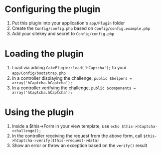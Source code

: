 Configuring the plugin
====

1. Put this plugin into your application's `app/Plugin` folder
2. Create the `Config/config.php` based on `Config/config.example.php`
3. Add your sitekey and secret to `Config/config.php`

Loading the plugin
====

1. Load via adding `CakePlugin::load('hCaptcha');` to your `app/Config/bootstrap.php`
2. In a controller displaying the challenge, `public $helpers = array('hCaptcha.hCaptcha');`
3. In a controller verifying the challenge, `public $components = array('hCaptcha.hCaptcha');`

Using the plugin
====

1. Inside a $this->Form in your view template, use `echo $this->hCaptcha->challenge();`
2. In the controller receiving the request from the above form, call `$this->hCaptcha->verify($this->request->data)`
3. Show an error or throw an exception based on the `verify()` result
